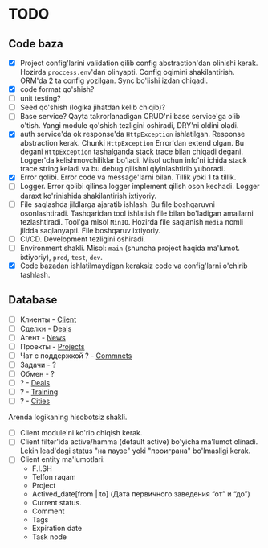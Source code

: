 # TODO

## Code baza
- [x] Project config'larini validation qilib config abstraction'dan olinishi kerak. Hozirda `proccess.env`'dan olinyapti. Config oqimini shakilantirish. ORM'da 2 ta config yozilgan. Sync bo'lishi izdan chiqadi.
- [x] code format qo'shish?
- [ ] unit testing?
- [ ] Seed qo'shish (logika jihatdan kelib chiqib)?
- [ ] Base service? Qayta takrorlanadigan CRUD'ni base service'ga olib o'tish. Yangi module qo'shish tezligini oshiradi, DRY'ni oldini oladi.
- [x] auth service'da ok response'da `HttpException` ishlatilgan. Response abstraction kerak. Chunki `HttpException` Error'dan extend olgan. Bu degani `HttpException` tashalganda stack trace bilan chiqadi degani. Logger'da kelishmovchiliklar bo'ladi. Misol uchun info'ni ichida stack trace string keladi va bu debug qilishni qiyinlashtirib yuboradi.
- [x] Error qolibi. Error code va message'larni bilan. Tillik yoki 1 ta tillik.
- [ ] Logger. Error qolibi qilinsa logger implement qilish oson kechadi. Logger daraxt ko'rinishida shakilantirish ixtiyoriy.
- [ ] File saqlashda jildlarga ajaratib ishlash. Bu file boshqaruvni osonlashtiradi. Tashqaridan tool ishlatish file bilan bo'ladigan amallarni tezlashtiradi. Tool'ga misol `MinIO`. Hozirda file saqlanish `media` nomli jildda saqlanyapti. File boshqaruv ixtiyoriy.
- [ ] CI/CD. Development tezligini oshiradi.
- [ ] Environment shakli. Misol: `main` (shuncha project haqida ma'lumot. ixtiyoriy), `prod`, `test`, `dev`.
- [x] Code bazadan ishlatilmaydigan keraksiz code va config'larni o'chirib tashlash.

## Database
- [ ] Клиенты - [Client](src/modules/client/)
- [ ] Сделки - [Deals](src/modules/deals/)
- [ ] Агент - [News](src/modules/agencies/)
- [ ] Проекты - [Projects](src/modules/projects/)
- [ ] Чат с поддержкой ? - [Commnets](src/modules/comments/)
- [ ] Задачи - ?
- [ ] Обмен - ?
- [ ] ? - [Deals](src/modules/events/)
- [ ] ? - [Training](src/modules/training/)
- [ ] ? - [Cities](src/modules/news/)

Arenda logikaning hisobotsiz shakli.

- [ ] Client module'ni ko'rib chiqish kerak.
- [ ] Client filter'ida active/hamma (default active) bo'yicha ma'lumot olinadi. 
    Lekin lead'dagi status "на паузе" yoki "проиграна" bo'lmasligi kerak.
- [ ] Client entity ma'lumotlari:
    - F.I.SH
    - Telfon raqam
    - Project
    - Actived_date[from | to] (Дата первичного заведения “от” и “до”)
    - Current status.
    - Comment
    - Tags
    - Expiration date
    - Task node
